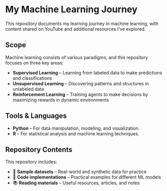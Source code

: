 # My Machine Learning Journey

This repository documents my learning journey in machine learning, with content shared on YouTube and additional resources I've explored.

## Scope

Machine learning consists of various paradigms, and this repository focuses on three key areas:

- **Supervised Learning** – Learning from labeled data to make predictions and classifications
- **Unsupervised Learning** – Discovering patterns and structures in unlabeled data
- **Reinforcement Learning** – Training agents to make decisions by maximizing rewards in dynamic environments

## Tools & Languages

- **Python** – For data manipulation, modeling, and visualization.
- **R** – For statistical analysis and machine learning techniques.

## Repository Contents

This repository includes:
- 📂 **Sample datasets** – Real-world and synthetic data for practice
- 📜 **Code implementations** – Practical examples for different ML models
- 📚 **Reading materials** – Useful resources, articles, and notes

